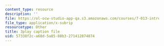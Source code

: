 ```yaml
---
content_type: resource
description: ''
file: https://ol-ocw-studio-app-qa.s3.amazonaws.com/courses/7-013-introductory-biology-spring-2013/57338f2ca68d5a8588b3271412874874_svahhl-J4AY.vtt
file_type: application/x-subrip
resourcetype: Other
title: 3play caption file
uid: 57338f2c-a68d-5a85-88b3-271412874874
---
```

